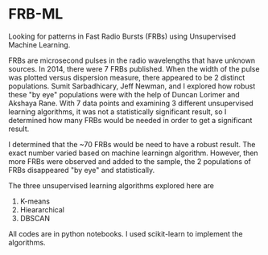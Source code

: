 # FRB-ML
Looking for patterns in Fast Radio Bursts (FRBs) using Unsupervised Machine Learning. 

FRBs are microsecond pulses in the radio wavelengths that have unknown sources. In 2014, there were 7 FRBs published. 
When the width of the pulse was plotted versus dispersion measure, there appeared to be 2 distinct populations.
Sumit Sarbadhicary, Jeff Newman, and I explored how robust these "by eye" populations were with the help of Duncan Lorimer and Akshaya Rane. 
With 7 data points and examining 3 different unsupervised learning algorithms, it was not a statistically significant result, so I determined how many FRBs would be needed in order to get a significant result. 

I determined that the ~70 FRBs would be need to have a robust result. The exact number varied based on machine learningn algorithm. However, then more FRBs were observed and added to the sample, the 2 populations of FRBs disappeared "by eye" and statistically. 

The three unsupervised learning algorithms explored here are
1. K-means
2. Hieararchical 
3. DBSCAN

All codes are in python notebooks. I used scikit-learn to implement the algorithms.
